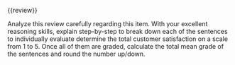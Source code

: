 {{review}}

Analyze this review carefully regarding this item. With your excellent reasoning skills, explain step-by-step to break down each of the sentences to individually evaluate determine the total customer satisfaction on a scale from 1 to 5. Once all of them are graded, calculate the total mean grade of the sentences and round the number up/down.
